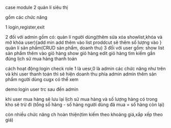 case module 2 quản lí siêu thị

gồm các chức năng

1 login,register,exit

2 đối với admin gồm có: quản lí người dùng(thêm sửa xóa showlist,khóa và mở khóa user){add min add thêm vào list proddcut sẽ thêm số lượng vào }
                        quản lí sản phẩm(CRUD sản phẩm, doanh thu)
3 đối với user gồm: show list sản phẩm 
                    thêm vào giỏ hàng 
                    show giỏ hàng
                    edit giỏ hàng
                    tìm kiếm gần đúng
                    lịch sử mua hàng
                    thanh toán
                    
cách hoạt động:login check role 1 là uesr,0 là admin
các chức năng như trên
và khi user thanh toán thì sẽ hiện doanh thu phía admin
admin thêm sản phẩm người dùng cugx có thể xem

demo:login user trc sau đến admin 

khi user mua hàng sẽ lưu lại lịch sử mua hàng và số lượng hàng có trong kho sẽ trừ đi (tổng số hàng - số hàng người dùng đã mua = số hàng còn lại)

còn nhiều chức năng ch hoàn thiện(tìm kiếm theo khoảng giá,xắp xếp theo  giá)
